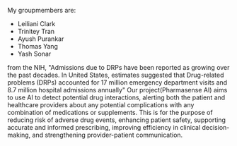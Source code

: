 My groupmembers are:
- Leiliani Clark
- Trinitey Tran
- Ayush Purankar
- Thomas Yang
- Yash Sonar


from the NIH, "Admissions due to DRPs have been reported as growing over the past decades. In United States, estimates suggested that Drug-related problems (DRPs) accounted for 17 million emergency department visits and 8.7 million hospital admissions annually"
Our project(Pharmasense AI) aims to use AI to detect potential drug interactions, alerting both the patient and healthcare providers about any potential complications with any combination of medications or supplements.
This is for the purpose of reducing risk of adverse drug events, enhancing patient safety, supporting accurate and informed prescribing, improving efficiency in clinical decision-making, and strengthening provider-patient communication.

